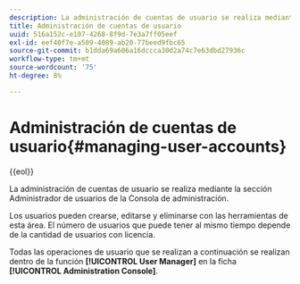```yaml
---
description: La administración de cuentas de usuario se realiza mediante la sección Administrador de usuarios de la Consola de administración.
title: Administración de cuentas de usuario
uuid: 516a152c-e107-4268-8f9d-7e3a7ff05eef
exl-id: eef40f7e-a509-4089-ab20-77beed9fbc65
source-git-commit: b1dda69a606a16dccca30d2a74c7e63dbd27936c
workflow-type: tm+mt
source-wordcount: '75'
ht-degree: 8%

---
```


# Administración de cuentas de usuario{#managing-user-accounts}

{{eol}}

La administración de cuentas de usuario se realiza mediante la sección Administrador de usuarios de la Consola de administración.

Los usuarios pueden crearse, editarse y eliminarse con las herramientas de esta área. El número de usuarios que puede tener al mismo tiempo depende de la cantidad de usuarios con licencia.

Todas las operaciones de usuario que se realizan a continuación se realizan dentro de la función **[!UICONTROL User Manager]** en la ficha **[!UICONTROL Administration Console]**.
